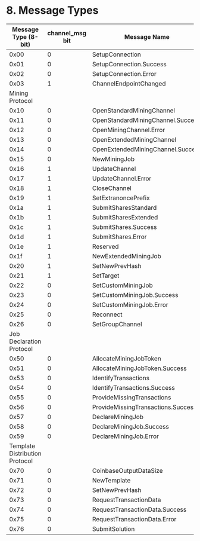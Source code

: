 # 8. Message Types

| Message Type (8-bit)           | channel_msg bit | Message Name                       |
| ------------------------------ | --------------- | ---------------------------------- |
| 0x00                           | 0               | SetupConnection                    |
| 0x01                           | 0               | SetupConnection.Success            |
| 0x02                           | 0               | SetupConnection.Error              |
| 0x03                           | 1               | ChannelEndpointChanged             |
| Mining Protocol                |                 |                                    |
| 0x10                           | 0               | OpenStandardMiningChannel          |
| 0x11                           | 0               | OpenStandardMiningChannel.Success  |
| 0x12                           | 0               | OpenMiningChannel.Error            |
| 0x13                           | 0               | OpenExtendedMiningChannel          |
| 0x14                           | 0               | OpenExtendedMiningChannel.Success  |
| 0x15                           | 0               | NewMiningJob                       |
| 0x16                           | 1               | UpdateChannel                      |
| 0x17                           | 1               | UpdateChannel.Error                |
| 0x18                           | 1               | CloseChannel                       |
| 0x19                           | 1               | SetExtranoncePrefix                |
| 0x1a                           | 1               | SubmitSharesStandard               |
| 0x1b                           | 1               | SubmitSharesExtended               |
| 0x1c                           | 1               | SubmitShares.Success               |
| 0x1d                           | 1               | SubmitShares.Error                 |
| 0x1e                           | 1               | Reserved                           |
| 0x1f                           | 1               | NewExtendedMiningJob               |
| 0x20                           | 1               | SetNewPrevHash                     |
| 0x21                           | 1               | SetTarget                          |
| 0x22                           | 0               | SetCustomMiningJob                 |
| 0x23                           | 0               | SetCustomMiningJob.Success         |
| 0x24                           | 0               | SetCustomMiningJob.Error           |
| 0x25                           | 0               | Reconnect                          |
| 0x26                           | 0               | SetGroupChannel                    |
| Job Declaration Protocol       |                 |                                    |
| 0x50                           | 0               | AllocateMiningJobToken             |
| 0x51                           | 0               | AllocateMiningJobToken.Success     |
| 0x53                           | 0               | IdentifyTransactions               |
| 0x54                           | 0               | IdentifyTransactions.Success       |
| 0x55                           | 0               | ProvideMissingTransactions         |
| 0x56                           | 0               | ProvideMissingTransactions.Success |
| 0x57                           | 0               | DeclareMiningJob                   |
| 0x58                           | 0               | DeclareMiningJob.Success           |
| 0x59                           | 0               | DeclareMiningJob.Error             |
| Template Distribution Protocol |                 |                                    |
| 0x70                           | 0               | CoinbaseOutputDataSize             |
| 0x71                           | 0               | NewTemplate                        |
| 0x72                           | 0               | SetNewPrevHash                     |
| 0x73                           | 0               | RequestTransactionData             |
| 0x74                           | 0               | RequestTransactionData.Success     |
| 0x75                           | 0               | RequestTransactionData.Error       |
| 0x76                           | 0               | SubmitSolution                     |
